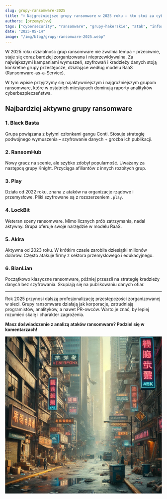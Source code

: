 ```yaml
---
slug: grupy-ransomware-2025
title: "💀 Najgroźniejsze grupy ransomware w 2025 roku – kto stoi za cyberatakami?"
authors: [przemyslvw]
tags: ["cybersecurity", "ransomware", "grupy-hakerskie", "atak", "infosec", "threat-intelligence"]
date: "2025-05-14"
image: "/img/blog/grupy-ransomware-2025.webp"
---
```


W 2025 roku działalność grup ransomware nie zwalnia tempa – przeciwnie, staje się coraz bardziej zorganizowana i nieprzewidywalna. Za największymi kampaniami wymuszeń, szyfrowań i kradzieży danych stoją konkretne grupy przestępcze, działające według modelu RaaS (Ransomware-as-a-Service).

W tym wpisie przyjrzymy się najaktywniejszym i najgroźniejszym grupom ransomware, które w ostatnich miesiącach dominują raporty analityków cyberbezpieczeństwa.

## Najbardziej aktywne grupy ransomware

### **1. Black Basta**
Grupa powiązana z byłymi członkami gangu Conti. Stosuje strategię podwójnego wymuszenia – szyfrowanie danych + groźba ich publikacji.

### **2. RansomHub**
Nowy gracz na scenie, ale szybko zdobył popularność. Uważany za następcę grupy Knight. Przyciąga afiliantów z innych rozbitych grup.

### **3. Play**
Działa od 2022 roku, znana z ataków na organizacje rządowe i przemysłowe. Pliki szyfrowane są z rozszerzeniem `.play`.

### **4. LockBit**
Weteran sceny ransomware. Mimo licznych prób zatrzymania, nadal aktywny. Grupa oferuje swoje narzędzie w modelu RaaS.

### **5. Akira**
Aktywna od 2023 roku. W krótkim czasie zarobiła dziesiątki milionów dolarów. Często atakuje firmy z sektora przemysłowego i edukacyjnego.

### **6. BianLian**
Początkowo klasyczne ransomware, później przeszli na strategię kradzieży danych bez szyfrowania. Skupiają się na publikowaniu danych ofiar.

---

Rok 2025 przynosi dalszą profesjonalizację przestępczości zorganizowanej w sieci. Grupy ransomware działają jak korporacje, zatrudniają programistów, analityków, a nawet PR-owców. Warto je znać, by lepiej rozumieć skalę i charakter zagrożenia.

**Masz doświadczenie z analizą ataków ransomware? Podziel się w komentarzach!**

![Grupy ransomware 2025](/img/blog/grupy-ransomware-2025.webp)

